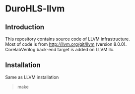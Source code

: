 # DuroHLS-llvm
## Introduction
This repository contains source code of LLVM infrastructure.<br/>
Most of code is from http://llvm.org/git/llvm (version 8.0.0).<br/>
CorelabVerilog back-end target is added on LLVM llc.

## Installation
Same as LLVM installation<br/>

> make
